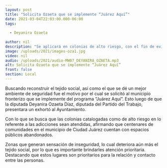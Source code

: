 ```yaml
---
layout: post
title: "Solicita Ozaeta que se implemente “Juárez Aquí”"
date: 2021-03-04T22:03:00.000-06:00
tags:
  
  - Deyanira Ozaeta
  
author: nil
description: "Se aplicará en colonias de alto riesgo, con el fin de evitar que se incremente inseguridad."
image: /uploads/2021/images-oza1.jpg
video: nil
audio: /uploads/2021/audio-MW07_DEYANIRA_OZAETA.mp3
alt: Solicita Ozaeta que se implemente “Juárez Aquí”
front: false
section: Local
---
```



Buscando reconstruir el tejido social, así como el que se dé un mejor ambiente de seguridad fue el motivo por el cual se solicitó al municipio fronterizo que se implemente del programa “Juárez Aquí”. Esto luego de que la diputada Deyanira Ozaeta Díaz, diputada del Partido del Trabajo, presentara un exhortó al Ayuntamiento.

Con lo que se busca que las colonias catalogadas como de alto riesgo en lo referente a las adicciones sean atendidas, afirmando que centenares de comunidades en el municipio de Ciudad Juárez cuentan con espacios públicos abandonados.

Zonas que generan sensación de inseguridad, lo cual deteriora aún más el tejido social, por lo que es importante brindarles atención prioritaria. Destacando que estos lugares son prioritarios para la relación y contacto entre las personas.
